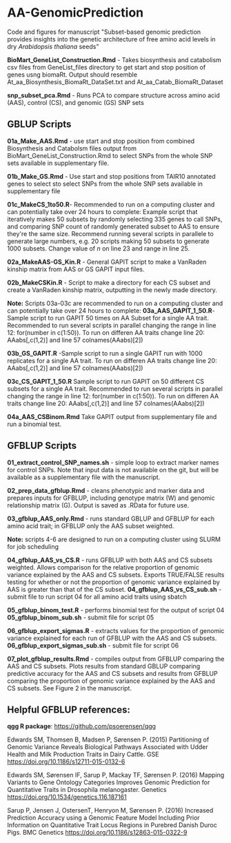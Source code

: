# AA-GenomicPrediction

Code and figures for manuscript "Subset-based genomic prediction provides insights into the genetic architecture of free amino acid levels in dry <i>Arabidopsis thaliana</i> seeds"

**BioMart_GeneList_Construction.Rmd** - Takes biosynthesis and catabolism csv files from GeneList_files directory to get start and stop position of genes usng biomaRt. Output should resemble At_aa_Biosynthesis_BiomaRt_DataSet.txt and At_aa_Catab_BiomaRt_Dataset 

**snp_subset_pca.Rmd** - Runs PCA to compare structure across amino acid (AAS), control (CS), and genomic (GS) SNP sets

## GBLUP Scripts

**01a_Make_AAS.Rmd** - use start and stop position from combined Biosynthesis and Catabolsm files output from BioMart_GeneList_Construction.Rmd to select SNPs from the whole SNP sets available in supplementary file.

**01b_Make_GS.Rmd** - Use start and stop positions from TAIR10 annotated genes to select sto select SNPs from the whole SNP sets available in supplementary file

**01c_MakeCS_1to50.R**- Recommended to run on a computing cluster and can potentially take over 24 hours to complete: Example script that iteratively makes 50 subsets by randomly selecting 335 genes to call SNPs, and comparing SNP count of randomly generated subset to AAS to ensure they're the same size. Recommend running several scripts in parallele to generate large numbers, e.g. 20 scripts making 50 subsets to generate 1000 subsets. Change value of *n* on line 23 and range in line 25.

**02a_MakeAAS-GS_Kin.R** - General GAPIT script to make a VanRaden kinship matrix from AAS or GS GAPIT input files.

**02b_MakeCSKin.R** - Script to make a directory for each CS subset and create a VanRaden kinship matrix, outputting in the newly made directory.

**Note:** Scripts 03a-03c are recommended to run on a computing cluster and can potentially take over 24 hours to complete:
**03a_AAS_GAPIT_1_50.R**- Sample script to run GAPIT 50 times on AA Subset for a single AA trait. Recommended to run several scripts in parallel changing the range in line 12: for(number in c(1:50)). To run on differen AA traits change line 20: AAabs[,c(1,2)] and line 57 colnames(AAabs)[2]) 

**03b_GS_GAPIT.R** -Sample script to run a single GAPIT run with 1000 replicates for a single AA trait. To run on differen AA traits change line 20: AAabs[,c(1,2)] and line 57 colnames(AAabs)[2]) 

**03c_CS_GAPIT_1_50.R** Sample script to run GAPIT on 50 different CS subsets for a single AA trait. Recommended to run several scripts in parallel changing the range in line 12: for(number in c(1:50)). To run on differen AA traits change line 20: AAabs[,c(1,2)] and line 57 colnames(AAabs)[2]) 

**04a_AAS_CSBinom.Rmd** Take GAPIT output from supplementary file and run a binomial test.

## GFBLUP Scripts
**01_extract_control_SNP_names.sh** - simple loop to extract marker names for control SNPs. Note that input data is not available on the git, but will be available as a supplementary file with the manuscript.

**02_prep_data_gfblup.Rmd** - cleans phenotypic and marker data and prepares inputs for GFBLUP, including genotype matrix (W) and genomic relationship matrix (G). Output is saved as .RData for future use.

**03_gfblup_AAS_only.Rmd** - runs standard GBLUP and GFBLUP for each amino acid trait; in GFBLUP only the AAS subset weighted. 

**Note:** scripts 4-6 are designed to run on a computing cluster using SLURM for job scheduling

**04_gfblup_AAS_vs_CS.R** - runs GFBLUP with both AAS and CS subsets weighted. Allows comparison for the relative proportion of genomic variance explained by the AAS and CS subsets. Exports TRUE/FALSE results testing for whether or not the proportion of genomic variance explained by AAS is greater than that of the CS subset. 
**04_gfblup_AAS_vs_CS_sub.sh** - submit file to run script 04 for all amino acid traits using sbatch

**05_gfblup_binom_test.R** - performs binomial test for the output of script 04
**05_gfblup_binom_sub.sh** - submit file for script 05

**06_gfblup_export_sigmas.R** - extracts values for the proportion of genomic variance explained for each run of GFBLUP with the AAS and CS subsets.
**06_gfblup_export_sigmas_sub.sh** - submit file for script 06

**07_plot_gfblup_results.Rmd** - compiles output from GFBLUP comparing the AAS and CS subsets. Plots results from standard GBLUP comparing predictive accuracy for the AAS and CS subsets and results from GFBLUP comparing the proportion of genomic variance explained by the AAS and CS subsets. See Figure 2 in the manuscript. 

## Helpful GFBLUP references:
**qgg R package**: https://github.com/psoerensen/qgg

Edwards SM, Thomsen B, Madsen P, Sørensen P. (2015) Partitioning of Genomic Variance Reveals Biological Pathways Associated with Udder Health and Milk Production Traits in Dairy Cattle. GSE https://doi.org/10.1186/s12711-015-0132-6

Edwards SM, Sørensen IF, Sarup P, Mackay TF, Sørensen P. (2016) Mapping Variants to Gene Ontology Categories Improves Genomic Prediction for Quantitative Traits in Drosophila melanogaster. Genetics https://doi.org/10.1534/genetics.116.187161

Sarup P, Jensen J, OstersenT, Henryon M, Sørensen P. (2016) Increased Prediction Accuracy using a Genomic Feature Model Including Prior Information on Quantitative Trait Locus Regions in Purebred Danish Duroc Pigs. BMC Genetics https://doi.org/10.1186/s12863-015-0322-9
